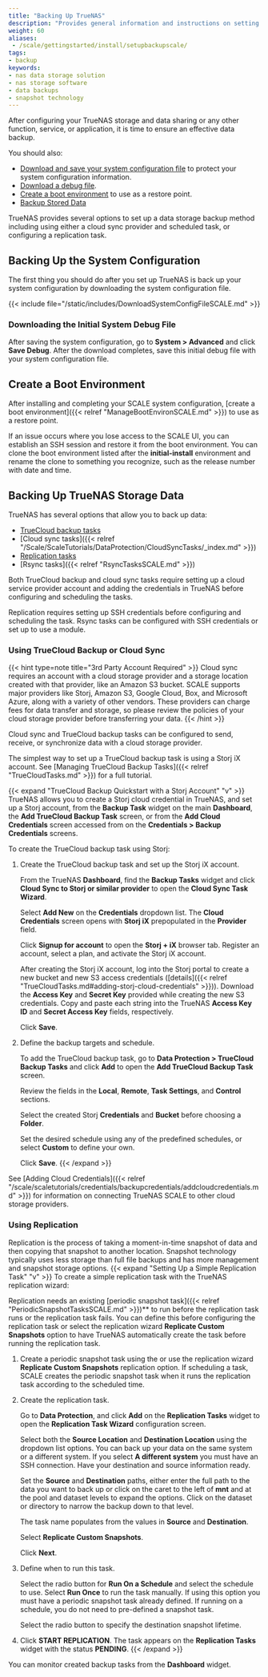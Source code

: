```yaml
---
title: "Backing Up TrueNAS"
description: "Provides general information and instructions on setting up data storage backups, saving the system configuration and initial system debug files, and creating a boot environment."
weight: 60
aliases:
 - /scale/gettingstarted/install/setupbackupscale/
tags:
- backup
keywords:
- nas data storage solution
- nas storage software
- data backups
- snapshot technology
---
```


After configuring your TrueNAS storage and data sharing or any other function, service, or application, it is time to ensure an effective data backup.

You should also:

* [Download and save your system configuration file](#backing-up-the-system-configuration) to protect your system configuration information.
* [Download a debug file](#downloading-the-initial-system-debug-file).
* [Create a boot environment](#create-a-boot-environment) to use as a restore point.
* [Backup Stored Data](#backing-up-truenas-storage-data)

TrueNAS provides several options to set up a data storage backup method including using either a cloud sync provider and scheduled task, or configuring a replication task.

## Backing Up the System Configuration
The first thing you should do after you set up TrueNAS is back up your system configuration by downloading the system configuration file.

{{< include file="/static/includes/DownloadSystemConfigFileSCALE.md" >}}

### Downloading the Initial System Debug File

After saving the system configuration, go to **System > Advanced** and click **Save Debug**. After the download completes, save this initial debug file with your system configuration file.

## Create a Boot Environment

After installing and completing your SCALE system configuration, [create a boot environment]({{< relref "ManageBootEnvironSCALE.md" >}}) to use as a restore point.

If an issue occurs where you lose access to the SCALE UI, you can establish an SSH session and restore it from the boot environment.
You can clone the boot environment listed after the **initial-install** environment and rename the clone to something you recognize, such as the release number with date and time.

## Backing Up TrueNAS Storage Data

TrueNAS has several options that allow you to back up data:

* [TrueCloud backup tasks](#using-truecloud-backup-or-cloud-sync)
* [Cloud sync tasks]({{< relref "/Scale/ScaleTutorials/DataProtection/CloudSyncTasks/_index.md" >}})
* [Replication tasks](#using-replication)
* [Rsync tasks]({{< relref "RsyncTasksSCALE.md" >}})

Both TrueCloud backup and cloud sync tasks require setting up a cloud service provider account and adding the credentials in TrueNAS before configuring and scheduling the tasks.

Replication requires setting up SSH credentials before configuring and scheduling the task. Rsync tasks can be configured with SSH credentials or set up to use a module.

### Using TrueCloud Backup or Cloud Sync

{{< hint type=note title="3rd Party Account Required" >}}
Cloud sync requires an account with a cloud storage provider and a storage location created with that provider, like an Amazon S3 bucket.
SCALE supports major providers like Storj, Amazon S3, Google Cloud, Box, and Microsoft Azure, along with a variety of other vendors.
These providers can charge fees for data transfer and storage, so please review the policies of your cloud storage provider before transferring your data.
{{< /hint >}}

Cloud sync and TrueCloud backup tasks can be configured to send, receive, or synchronize data with a cloud storage provider.

The simplest way to set up a TrueCloud backup task is using a Storj iX account.
See [Managing TrueCloud Backup Tasks]({{< relref "TrueCloudTasks.md" >}}) for a full tutorial.

{{< expand "TrueCloud Backup Quickstart with a Storj Account" "v" >}}
TrueNAS allows you to create a Storj cloud credential in TrueNAS, and set up a Storj account, from the **Backup Task** widget on the main **Dashboard**, the **Add TrueCloud Backup Task** screen,  or from the **Add Cloud Credentials** screen accessed from on the **Credentials > Backup Credentials** screens.

To create the TrueCloud backup task using Storj:

1. Create the TrueCloud backup task and set up the Storj iX account.

   From the TrueNAS **Dashboard**, find the **Backup Tasks** widget and click **Cloud Sync to Storj or similar provider** to open the **Cloud Sync Task Wizard**.

   Select **Add New** on the **Credentials** dropdown list. The **Cloud Credentials** screen opens with **Storj iX** prepopulated in the **Provider** field.

   Click **Signup for account** to open the **Storj + iX** browser tab. Register an account, select a plan, and activate the Storj iX account.

   After creating the Storj iX account, log into the Storj portal to create a new bucket and new S3 access credentials ([details]({{< relref "TrueCloudTasks.md#adding-storj-cloud-credentials" >}})).
   Download the **Access Key** and **Secret Key** provided while creating the new S3 credentials. Copy and paste each string into the TrueNAS **Access Key ID** and **Secret Access Key** fields, respectively.

   Click **Save**.

2. Define the backup targets and schedule.

   To add the TrueCloud backup task, go to **Data Protection > TrueCloud Backup Tasks** and click **Add** to open the **Add TrueCloud Backup Task** screen.

   Review the fields in the **Local**, **Remote**, **Task Settings**, and **Control** sections.

   Select the created Storj **Credentials** and **Bucket** before choosing a **Folder**.

   Set the desired schedule using any of the predefined schedules, or select **Custom** to define your own.

   Click **Save**.
{{< /expand >}}

See [Adding Cloud Credentials]({{< relref "/scale/scaletutorials/credentials/backupcredentials/addcloudcredentials.md" >}}) for information on connecting TrueNAS SCALE to other cloud storage providers.

### Using Replication
Replication is the process of taking a moment-in-time snapshot of data and then copying that snapshot to another location.
Snapshot technology typically uses less storage than full file backups and has more management and snapshot storage options.
{{< expand "Setting Up a Simple Replication Task" "v" >}}
To create a simple replication task with the TrueNAS replication wizard:

Replication needs an existing [periodic snapshot task]({{< relref "PeriodicSnapshotTasksSCALE.md" >}})** to run before the replication task runs or the replication task fails.
You can define this before configuring the replication task or select the replication wizard **Replicate Custom Snapshots** option to have TrueNAS automatically create the task before running the replication task.

1. Create a periodic snapshot task using the or use the replication wizard **Replicate Custom Snapshots** replication option.
   If scheduling a task, SCALE creates the periodic snapshot task when it runs the replication task according to the scheduled time.

2. Create the replication task.

   Go to **Data Protection**, and click **Add** on the **Replication Tasks** widget to open the **Replication Task Wizard** configuration screen.
   
   Select both the **Source Location** and **Destination Location** using the dropdown list options.
   You can back up your data on the same system or a different system.
   If you select **A different system** you must have an SSH connection. Have your destination and source information ready.

   Set the **Source** and **Destination** paths, either enter the full path to the data you want to back up or click on the caret <i class="fa fa-caret-right" aria-hidden="true"></i> to the left of **mnt** and at the pool and dataset levels to expand the options. Click on the dataset or directory to narrow the backup down to that level.

   The task name populates from the values in **Source** and **Destination**. 
   
   Select **Replicate Custom Snapshots**.
   
   Click **Next**.

3. Define when to run this task.

   Select the radio button for **Run On a Schedule** and select the schedule to use. Select **Run Once** to run the task manually.
   If using this option you must have a periodic snapshot task already defined. If running on a schedule, you do not need to pre-defined a snapshot task.

   Select the radio button to specify the destination snapshot lifetime.

4. Click **START REPLICATION**. The task appears on the **Replication Tasks** widget with the status **PENDING**.
{{< /expand >}}

You can monitor created backup tasks from the **Dashboard** widget.
